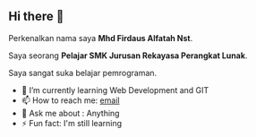 ## Hi there 👋

Perkenalkan nama saya **Mhd Firdaus Alfatah Nst**.<br>

Saya seorang **Pelajar SMK Jurusan Rekayasa Perangkat Lunak**.<br>

Saya sangat suka belajar pemrograman.<br>
- 🌱 I’m currently learning Web Development and GIT
- 📫 How to reach me: [email](mf0608337@gmail.com)
- 💬 Ask me about : Anything
- ⚡ Fun fact: I'm still learning
